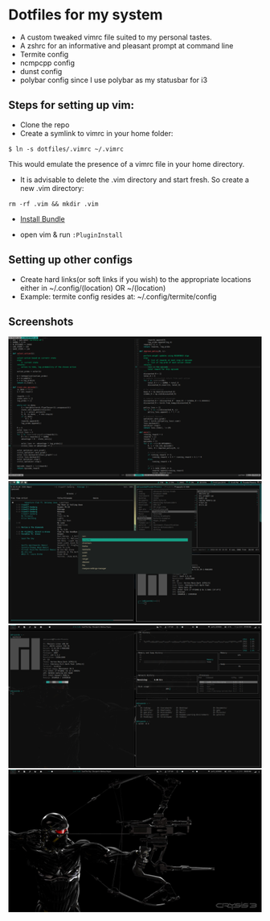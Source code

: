 # Dotfiles for my system
* A custom tweaked vimrc file suited to my personal tastes.
* A zshrc for an informative and pleasant prompt at command line
* Termite config
* ncmpcpp config
* dunst config
* polybar config since I use polybar as my statusbar for i3

## Steps for setting up vim:
* Clone the repo
* Create a symlink to vimrc in your home folder:

 ```
 $ ln -s dotfiles/.vimrc ~/.vimrc
 ```

 This would emulate the presence of a vimrc file in your home directory.

* It is advisable to delete the .vim directory and start fresh. So create a new .vim directory:
 ```
 rm -rf .vim && mkdir .vim
 ```
 * [Install Bundle](https://github.com/VundleVim/Vundle.vim)

 * open vim & run `:PluginInstall`

## Setting up other configs
* Create hard links(or soft links if you wish) to the appropriate locations either in ~/.config/(location) OR ~/(location)
* Example: termite config resides at: ~/.config/termite/config

## Screenshots

![image1](./img1.png)
![image2](./img2.png)
![image3](./img3.png)
![image4](./img4.png)
